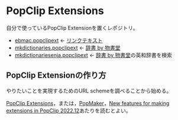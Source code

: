 # PopClip Extensions

自分で使っているPopClip Extensionを置くレポジトリ。

- [ebmac.popclipext](./EBMac/ebmac.popclipext.zip) <- [リンクテキスト](http://ebstudio.info/manual/EBMac/)
- [mkdictionaries.popclipext](./辞書%20by%20物書堂/mkdictionaries.popclipext.zip) <- [辞書 by 物書堂](https://www.monokakido.jp/ja/dictionaries/app/)
- [mkdictionariesenja.popclipext](./辞書%20by%20物書堂/mkdictionariesenja.popclipext.zip) <- [辞書 by 物書堂](https://www.monokakido.jp/ja/dictionaries/app/)の英和辞書を検索

## PopClip Extensionの作り方

やりたいことを実現するためのURL schemeを調べることから始める。

[PopClip Extensions](https://github.com/pilotmoon/PopClip-Extensions/blob/master/README.md)，または，[PopMaker](https://brettterpstra.com/2014/05/12/popmaker-popclip-extension-generator/)，[New features for making extensions in PopClip 2022.12](https://forum.popclip.app/t/new-features-for-making-extensions-in-popclip-2022-12/1204)あたりを読むとよい。
